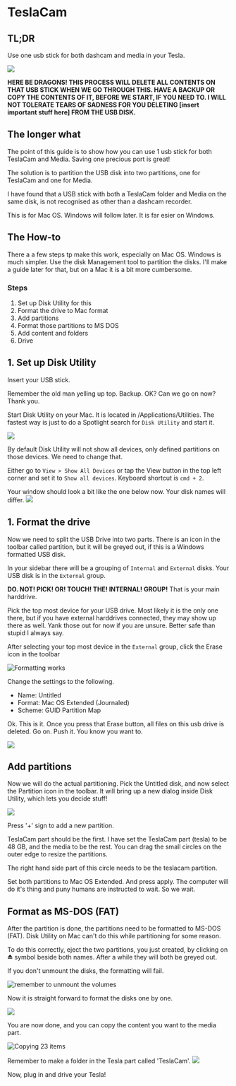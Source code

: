 # TeslaCam

## TL;DR
Use one usb stick for both dashcam and media in your Tesla.

![][grandpa]

**HERE BE DRAGONS! THIS PROCESS WILL DELETE ALL CONTENTS ON THAT USB STICK WHEN WE GO THROUGH THIS. HAVE A BACKUP OR COPY THE CONTENTS OF IT, BEFORE WE START, IF YOU NEED TO. I WILL NOT TOLERATE TEARS OF SADNESS FOR YOU DELETING [insert important stuff here] FROM THE USB DISK.**

## The longer what
The point of this guide is to show how you can use 1 usb stick for both TeslaCam and Media. Saving one precious port is great!

The solution is to partition the USB disk into two partitions, one for TeslaCam and one for Media.

I have found that a USB stick with both a TeslaCam folder and Media on the same disk, is not recognised as other than a dashcam recorder.

This is for Mac OS. Windows will follow later. It is far esier on Windows.

## The How-to
There a a few steps tp make this work, especially on Mac OS. Windows is much simpler. Use the disk Management tool to partition the disks. I'll make a guide later for that, but on a Mac it is a bit more cumbersome.

### Steps
1. Set up Disk Utility for this
1. Format the drive to Mac format
1. Add partitions
1. Format those partitions to MS DOS
1. Add content and folders
1. Drive

## 1. Set up Disk Utility
Insert your USB stick.

Remember the old man yelling up top. Backup. OK? Can we go on now? Thank you.

Start Disk Utility on your Mac. It is located in /Applications/Utilities. The fastest way is just to do a Spotlight search for `Disk Utility` and start it.

![][spotlight]

By default Disk Utility will not show all devices, only defined partitions on those devices. We need to change that.

Either go to `View > Show All Devices` or tap the View button in the top left corner and set it to `Show all devices`. Keyboard shortcut is `cmd + 2`.

Your window should look a bit like the one below now. Your disk names will differ.
![][default-disk]


## 1. Format the drive
Now we need to split the USB Drive into two parts. There is an icon in the toolbar called partition, but it will be greyed out, if this is a Windows formatted USB disk.

In your sidebar there will be a grouping of `Internal` and `External` disks. Your USB disk is in the `External` group.

**DO. NOT! PICK! OR! TOUCH! THE! INTERNAL! GROUP!** That is your main harddrive.

Pick the top most device for your USB drive. Most likely it is the only one there, but if you have external harddrives connected, they may show up there as well. Yank those out for now if you are unsure. Better safe than stupid I always say.

After selecting your top most device in the `External` group, click the Erase icon in the toolbar

![][erase-disk]

Change the settings to the following.
- Name: Untitled
- Format: Mac OS Extended (Journaled)
- Scheme: GUID Partition Map

Ok. This is it. Once you press that Erase button, all files on this usb drive is deleted. Go on. Push it. You know you want to.

![][push]

## Add partitions
Now we will do the actual partitioning.
Pick the Untitled disk, and now select the Partition icon in the toolbar. It will bring up a new dialog inside Disk Utility, which lets you decide stuff!

![][partition]

Press '+' sign to add a new partition.

TeslaCam part should be the first. I have set the TeslaCam part (tesla) to be 48 GB, and the media to be the rest. You can drag the small circles on the outer edge to resize the partitions.

The right hand side part of this circle needs to be the teslacam partition.

Set both partitions to Mac OS Extended. And press apply. The computer will do it's thing and puny humans are instructed to wait. So we wait.

## Format as MS-DOS (FAT)
After the partition is done, the partitions need to be formatted to MS-DOS (FAT). Disk Utility on Mac can't do this while partitioning for some reason.

To do this correctly, eject the two partitions, you just created, by clicking on ⏏️ symbol beside both names. After a while they will both be greyed out.

If you don't unmount the disks, the formatting will fail.

![][format error mounted]

Now it is straight forward to format the disks one by one.

![][format]

You are now done, and you can copy the content you want to the media part.

![][copy]

Remember to make a folder in the Tesla part called 'TeslaCam'.
![][folder]

Now, plug in and drive your Tesla!

[erase-disk]: erase-disk.png "Formatting works"
[format error mounted]: format-error-unmounted.png  "remember to unmount the volumes"
[copy]: copy.png "Copying 23 items"
[folder]: teslacam.png
[default-disk]: default-disk-utility.png
[grandpa]: grandpa.gif
[format]: format.png
[push]: pushbutton.gif
[partition]: partition.png
[spotlight]: spotlight.png
